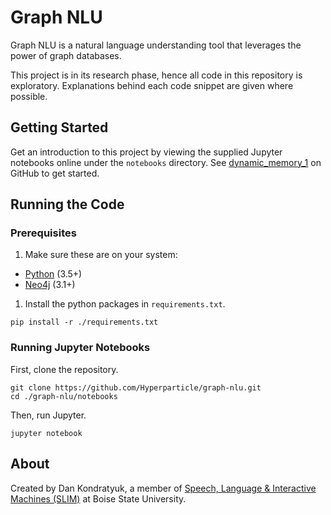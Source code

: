 # Graph NLU
Graph NLU is a natural language understanding tool that leverages the power of graph databases.

This project is in its research phase, hence all code in this repository is exploratory. Explanations behind each code snippet are given where possible.

## Getting Started

Get an introduction to this project by viewing the supplied Jupyter notebooks online under the `notebooks` directory. See [dynamic_memory_1](notebooks/dynamic_memory_1.ipynb) on GitHub to get started.

## Running the Code

### Prerequisites
1. Make sure these are on your system:
- [Python](https://www.python.org/downloads/) (3.5+)
- [Neo4j](https://neo4j.com/download/) (3.1+)

1. Install the python packages in `requirements.txt`.

```
pip install -r ./requirements.txt
```

### Running Jupyter Notebooks

First, clone the repository.
```
git clone https://github.com/Hyperparticle/graph-nlu.git
cd ./graph-nlu/notebooks
```

Then, run Jupyter.
```
jupyter notebook
```

## About

Created by Dan Kondratyuk, a member of [Speech, Language & Interactive Machines (SLIM)](http://coen.boisestate.edu/slim/) at Boise State University.
